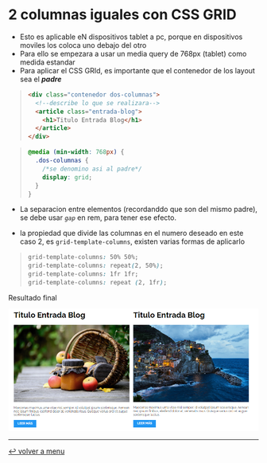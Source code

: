 # 2 columnas iguales con CSS GRID

- Esto es aplicable eN dispositivos tablet a pc, porque en dispositivos moviles los coloca uno debajo del otro
- Para ello se empezara a usar un media query de 768px (tablet) como medida estandar
- Para aplicar el CSS GRId, es importante que el contenedor de los layout sea el **_padre_**

> ```html
> <div class="contenedor dos-columnas">
>   <!--describe lo que se realizara-->
>   <article class="entrada-blog">
>     <h1>Titulo Entrada Blog</h1>
>   </article>
> </div>
> ```

> ```css
> @media (min-width: 768px) {
>   .dos-columnas {
>     /*se denomino asi al padre*/
>     display: grid;
>   }
> }
> ```

- La separacion entre elementos (recordanddo que son del mismo padre), se debe usar _`gap`_ en rem, para tener ese efecto.

- la propiedad que divide las columnas en el numero deseado en este caso 2, es `grid-template-columns`, existen varias formas de aplicarlo

> ```css
> grid-template-columns: 50% 50%;
> grid-template-columns: repeat(2, 50%);
> grid-template-columns: 1fr 1fr;
> grid-template-columns: repeat (2, 1fr);
> ```

Resultado final

![2 columnas](/patternDesign/examples/01-2columnas_iguales_css_grid/img/d-columns-grid.png)

---

[:leftwards_arrow_with_hook: volver a menu](/patternDesign/)

